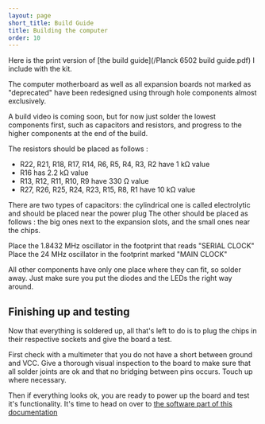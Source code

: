 ```yaml
---
layout: page
short_title: Build Guide
title: Building the computer
order: 10
---
```


Here is the print version of [the build guide](/Planck 6502 build guide.pdf) I include with the kit.

The computer motherboard as well as all expansion boards not marked as "deprecated" have been redesigned using through hole components almost exclusively.

A build video is coming soon, but for now just solder the lowest components first, such as capacitors and resistors, and progress to the higher components at the end of the build.

The resistors should be placed as follows : 

 - R22, R21, R18, R17, R14, R6, R5, R4, R3, R2 have 1 kΩ value
 - R16 has 2.2 kΩ value
 - R13, R12, R11, R10, R9 have 330 Ω value
 - R27, R26, R25, R24, R23, R15, R8, R1 have 10 kΩ value

There are two types of capacitors: the cylindrical one is called electrolytic and should be placed near the power plug
The other should be placed as follows : the big ones next to the expansion slots, and the small ones near the chips.

Place the 1.8432 MHz oscillator in the footprint that reads "SERIAL CLOCK"
Place the 24 MHz oscillator in the footprint marked "MAIN CLOCK"

All other components have only one place where they can fit, so solder away. Just make sure you put the diodes and the LEDs the right way around.

## Finishing up and testing

Now that everything is soldered up, all that's left to do is to plug the chips in their respective sockets and give the board a test.

First check with a multimeter that you do not have a short between ground and VCC. Give a thorough visual inspection to the board to make sure that all solder joints are ok and that no bridging between pins occurs. Touch up where necessary.

Then if everything looks ok, you are ready to power up the board and test it's functionality. It's time to head on over to [the software part of this documentation](/Software)

